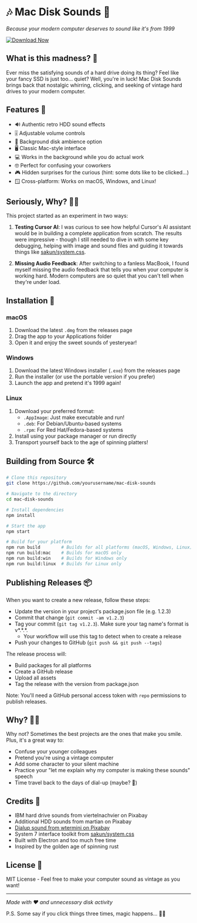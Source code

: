 # 🎶 Mac Disk Sounds 💾

_Because your modern computer deserves to sound like it's from 1999_

[![Download Now](https://img.shields.io/github/v/release/khawkins98/mac-disk-sounds?label=Download%20Now&style=for-the-badge)](https://github.com/khawkins98/mac-disk-sounds/releases)


## What is this madness? 🤔

Ever miss the satisfying sounds of a hard drive doing its thing? Feel like your fancy SSD is just too... quiet? Well, you're in luck! Mac Disk Sounds brings back that nostalgic whirring, clicking, and seeking of vintage hard drives to your modern computer.

## Features 🌟

- 🔊 Authentic retro HDD sound effects
- 🎚️ Adjustable volume controls
- 🎵 Background disk ambience option
- 🖥️ Classic Mac-style interface
- 💻 Works in the background while you do actual work
- 🤓 Perfect for confusing your coworkers
- 🎮 Hidden surprises for the curious (hint: some dots like to be clicked...)
- 🪟 Cross-platform: Works on macOS, Windows, and Linux!

## Seriously, Why? 🤷‍♂️

This project started as an experiment in two ways:

1. **Testing Cursor AI**: I was curious to see how helpful Cursor's AI assistant would be in building a complete application from scratch. The results were impressive - though I still needed to dive in with some key debugging, helping with image and sound files and guiding it towards things like [sakun/system.css](https://github.com/sakofchit/system.css).

2. **Missing Audio Feedback**: After switching to a fanless MacBook, I found myself missing the audio feedback that tells you when your computer is working hard. Modern computers are so quiet that you can't tell when they're under load.

## Installation 🚀

### macOS

1. Download the latest `.dmg` from the releases page
2. Drag the app to your Applications folder
3. Open it and enjoy the sweet sounds of yesteryear!

### Windows

1. Download the latest Windows installer (`.exe`) from the releases page
2. Run the installer (or use the portable version if you prefer)
3. Launch the app and pretend it's 1999 again!

### Linux

1. Download your preferred format:
   - `.AppImage`: Just make executable and run!
   - `.deb`: For Debian/Ubuntu-based systems
   - `.rpm`: For Red Hat/Fedora-based systems
2. Install using your package manager or run directly
3. Transport yourself back to the age of spinning platters!

## Building from Source 🛠️

```bash
# Clone this repository
git clone https://github.com/yourusername/mac-disk-sounds

# Navigate to the directory
cd mac-disk-sounds

# Install dependencies
npm install

# Start the app
npm start

# Build for your platform
npm run build        # Builds for all platforms (macOS, Windows, Linux)
npm run build:mac    # Builds for macOS only
npm run build:win    # Builds for Windows only
npm run build:linux  # Builds for Linux only
```

## Publishing Releases 📦

When you want to create a new release, follow these steps:

- Update the version in your project's package.json file (e.g. 1.2.3)
- Commit that change (`git commit -am v1.2.3`)
- Tag your commit (`git tag v1.2.3`). Make sure your tag name's format is v*.*.\*.
  - Your workflow will use this tag to detect when to create a release
- Push your changes to GitHub (`git push && git push --tags`)

The release process will:

- Build packages for all platforms
- Create a GitHub release
- Upload all assets
- Tag the release with the version from package.json

Note: You'll need a GitHub personal access token with `repo` permissions to publish releases.

## Why? 🤷‍♂️

Why not? Sometimes the best projects are the ones that make you smile. Plus, it's a great way to:

- Confuse your younger colleagues
- Pretend you're using a vintage computer
- Add some character to your silent machine
- Practice your "let me explain why my computer is making these sounds" speech
- Time travel back to the days of dial-up (maybe? 🤫)

## Credits 🙏

- IBM hard drive sounds from viertelnachvier on Pixabay
- Additional HDD sounds from martian on Pixabay
- [Dialup sound from wtermini on Pixabay](https://pixabay.com/sound-effects/the-sound-of-dial-up-internet-6240/)
- System 7 interface toolkit from [sakun/system.css](https://github.com/sakofchit/system.css)
- Built with Electron and too much free time
- Inspired by the golden age of spinning rust

## License 📜

MIT License - Feel free to make your computer sound as vintage as you want!

---

_Made with ❤️ and unnecessary disk activity_

P.S. Some say if you click things three times, magic happens... 🎵✨
